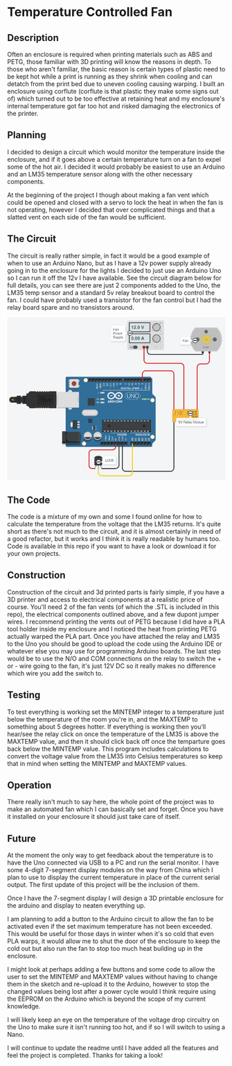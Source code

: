 # Temperature Controlled Fan

## Description
Often an enclosure is required when printing materials such as ABS and PETG, those familiar with 3D printing will know the reasons in depth. To those who aren't familiar, the basic reason is certain types of plastic need to be kept hot while a print is running as they shrink when cooling and can detatch from the print bed due to uneven cooling causing warping. I built an enclosure using corflute (corflute is that plastic they make some signs out of) which turned out to be too effective at retaining heat and my enclosure's internal temperature got far too hot and risked damaging the electronics of the printer.

## Planning
I decided to design a circuit which would monitor the temperature inside the enclosure, and if it goes above a certain temperature turn on a fan to expel some of the hot air. I decided it would probably be easiest to use an Arduino and an LM35 temperature sensor along with the other necessary components.

At the beginning of the project I though about making a fan vent which could be opened and closed with a servo to lock the heat in when the fan is not operating, however I decided that over complicated things and that a slatted vent on each side of the fan would be sufficient.

## The Circuit
The circuit is really rather simple, in fact it would be a good example of when to use an Arduino Nano, but as I have a 12v power supply already going in to the enclosure for the lights I decided to just use an Arduino Uno so I can run it off the 12v I have available. 
See the circuit diagram below for full details, you can see there are just 2 components added to the Uno, the LM35 temp sensor and a standard 5v relay breakout board to control the fan. I could have probably used a transistor for the fan control but I had the relay board spare and no transistors around.

![Circuit Diagram](Temp-Controlled-Fan-Circuit.jpg)

## The Code
The code is a mixture of my own and some I found online for how to calculate the temperature from the voltage that the LM35 returns. It's quite short as there's not much to the circuit, and it is almost certainly in need of a good refactor, but it works and I think it is really readable by humans too. Code is available in this repo if you want to have a look or download it for your own projects.

## Construction
Construction of the circuit and 3d printed parts is fairly simple, if you have a 3D printer and access to electrical components at a realistic price of course. You'll need 2 of the fan vents (of which the .STL is included in this repo), the electrical components outlined above, and a few dupont jumper wires. I recommend printing the vents out of PETG because I did have a PLA tool holder inside my enclosure and I noticed the heat from printing PETG actually warped the PLA part. Once you have attached the relay and LM35 to the Uno you should be good to upload the code using the Arduino IDE or whatever else you may use for programming Arduino boards. The last step would be to use the N/O and COM connections on the relay to switch the + or - wire going to the fan, it's just 12V DC so it really makes no difference which wire you add the switch to.

## Testing
To test everything is working set the MINTEMP integer to a temperature just below the temperature of the room you're in, and the MAXTEMP to something about 5 degrees hotter. If everything is working then you'll hear/see the relay click on once the temperature of the LM35 is above the MAXTEMP value, and then it should click back off once the temparture goes back below the MINTEMP value. This program includes calculations to convert the voltage value from the LM35 into Celsius temperatures so keep that in mind when setting the MINTEMP and MAXTEMP values.

## Operation
There really isn't much to say here, the whole point of the project was to make an automated fan which I can basically set and forget. Once you have it installed on your enclosure it should just take care of itself.

## Future
At the moment the only way to get feedback about the temperature is to have the Uno connected via USB to a PC and run the serial monitor. I have some 4-digit 7-segment display modules on the way from China which I plan to use to display the current temperature in place of the current serial output. The first update of this project will be the inclusion of them.

Once I have the 7-segment display I will design a 3D printable enclosure for the arduino and display to neaten everything up.

I am planning to add a button to the Arduino circuit to allow the fan to be activated even if the set maximum temperature has not been exceeded. This would be useful for those days in winter when it's so cold that even PLA warps, it would allow me to shut the door of the enclosure to keep the cold out but also run the fan to stop too much heat building up in the enclosure.

I might look at perhaps adding a few buttons and some code to allow the user to set the MINTEMP and MAXTEMP values without having to change them in the sketch and re-upload it to the Arduino, however to stop the changed values being lost after a power cycle would I think require using the EEPROM on the Arduino which is beyond the scope of my current knowledge.

I will likely keep an eye on the temperature of the voltage drop circuitry on the Uno to make sure it isn't running too hot, and if so I will switch to using a Nano.

I will continue to update the readme until I have added all the features and feel the project is completed. Thanks for taking a look!
